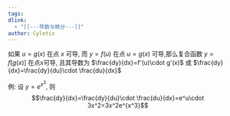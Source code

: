 ```yaml
---
tags: 
dlink:
  - "[[---导数与微分---]]"
author: Cyletix
---
```

如果 $u=g(x)$ 在点 $x$ 可导, 而 $y=f(u)$ 在点 $u=g(x)$ 可导,那么复合函数 $y=f\big[g(x)\big]$ 在点x可导, 且其导数为 $\frac{dy}{dx}=f'(u)\cdot g'(x)$ 或 $\frac{dy}{dx}=\frac{dy}{du}\cdot \frac{du}{dx}$

例: 设 $y=e^{x^3}$, 则 $$\frac{dy}{dx}=\frac{dy}{du}\cdot \frac{du}{dx}=e^u\cdot 3x^2=3x^2e^{x^3}$$ 